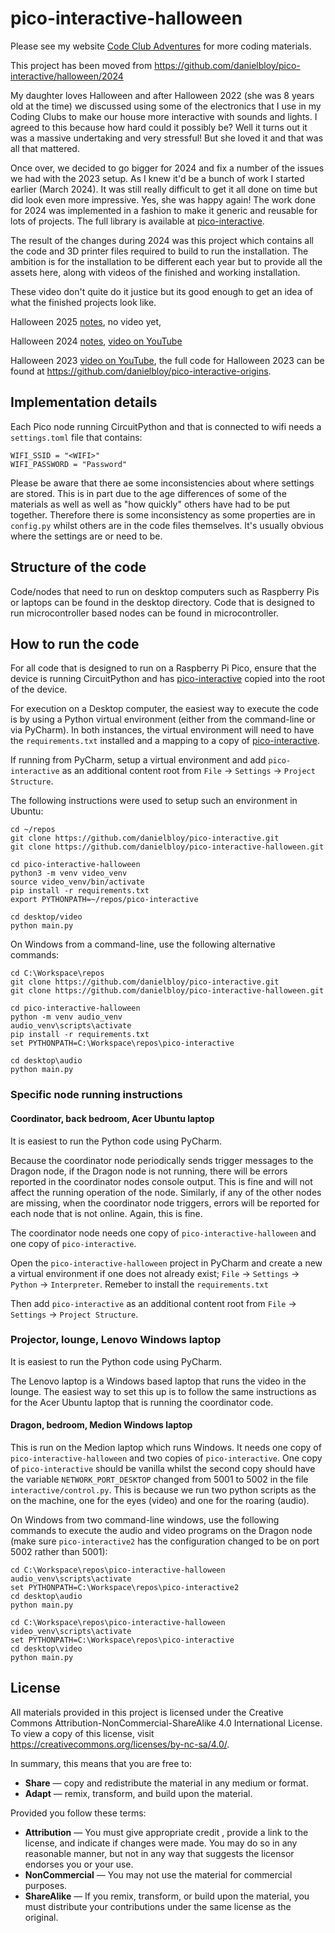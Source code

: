 # pico-interactive-halloween

Please see my website [Code Club Adventures](http://codeclubadventures.com/) for more coding materials.

This project has been moved from https://github.com/danielbloy/pico-interactive/halloween/2024

My daughter loves Halloween and after Halloween 2022 (she was 8 years old at the
time) we discussed using some of the electronics that I use in my Coding Clubs to
make our house more interactive with sounds and lights. I agreed to this because
how hard could it possibly be? Well it turns out it was a massive undertaking and
very stressful! But she loved it and that was all that mattered.

Once over, we decided to go bigger for 2024 and fix a number of the issues we had
with the 2023 setup. As I knew it'd be a bunch of work I started earlier (March
2024). It was still really difficult to get it all done on time but did look even
more impressive. Yes, she was happy again! The work done for 2024 was implemented
in a fashion to make it generic and reusable for lots of projects. The full
library is available at [pico-interactive](https://github.com/danielbloy/pico-interactive).

The result of the changes during 2024 was this project which contains all the code
and 3D printer files required to build to run the installation. The ambition is
for the installation to be different each year but to provide all the assets here,
along with videos of the finished and working installation.

These video don't quite do it justice but its good enough to get an idea
of what the finished projects look like.

Halloween 2025 [notes](./2025.md), no video yet,

Halloween 2024 [notes](./2024.md), [video on YouTube](https://youtu.be/h3QauCqTOTw)

Halloween 2023 [video on YouTube](https://youtu.be/a0I0U5x334Y), the full code for Halloween 2023 can be
found at https://github.com/danielbloy/pico-interactive-origins.

## Implementation details

Each Pico node running CircuitPython and that is connected to wifi needs a
`settings.toml` file that contains:

```
WIFI_SSID = "<WIFI>"
WIFI_PASSWORD = "Password"
```

Please be aware that there ae some inconsistencies about where settings are stored.
This is in part due to the age differences of some of the materials as well as well
as "how quickly" others have had to be put together. Therefore there is some
inconsistency as some properties are in `config.py` whilst others are in the code files
themselves. It's usually obvious where the settings are or need to be.

## Structure of the code

Code/nodes that need to run on desktop computers such as Raspberry Pis or laptops can
be found in the desktop directory. Code that is designed to run microcontroller based
nodes can be found in microcontroller.

## How to run the code

For all code that is designed to run on a Raspberry Pi Pico, ensure that the device
is running CircuitPython and has
[pico-interactive](https://github.com/danielbloy/pico-interactive) copied into the
root of the device.

For execution on a Desktop computer, the easiest way to execute the code is by using a
Python virtual environment (either from the command-line or via PyCharm). In both
instances, the virtual environment will need to have the `requirements.txt` installed
and a mapping to a copy of [pico-interactive](https://github.com/danielbloy/pico-interactive).

If running from PyCharm, setup a virtual environment and add `pico-interactive` as an
additional content root from `File` -> `Settings` -> `Project Structure`.

The following instructions were used to setup such an environment in Ubuntu:

```shell
cd ~/repos
git clone https://github.com/danielbloy/pico-interactive.git
git clone https://github.com/danielbloy/pico-interactive-halloween.git

cd pico-interactive-halloween
python3 -m venv video_venv
source video_venv/bin/activate
pip install -r requirements.txt
export PYTHONPATH=~/repos/pico-interactive

cd desktop/video
python main.py
```

On Windows from a command-line, use the following alternative commands:

```shell
cd C:\Workspace\repos
git clone https://github.com/danielbloy/pico-interactive.git
git clone https://github.com/danielbloy/pico-interactive-halloween.git

cd pico-interactive-halloween
python -m venv audio_venv
audio_venv\scripts\activate  
pip install -r requirements.txt
set PYTHONPATH=C:\Workspace\repos\pico-interactive

cd desktop\audio
python main.py
```

### Specific node running instructions

#### Coordinator, back bedroom, Acer Ubuntu laptop

It is easiest to run the Python code using PyCharm.

Because the coordinator node periodically sends trigger messages to the Dragon
node, if the Dragon node is not running, there will be errors reported in the
coordinator nodes console output. This is fine and will not affect the running
operation of the node. Similarly, if any of the other nodes are missing, when
the coordinator node triggers, errors will be reported for each node that is not
online. Again, this is fine.

The coordinator node needs one copy of `pico-interactive-halloween` and one
copy of `pico-interactive`.

Open the `pico-interactive-halloween` project in PyCharm and create a new
a virtual environment if one does not already exist; `File` -> `Settings`
-> `Python` -> `Interpreter`. Remeber to install the `requirements.txt`

Then add `pico-interactive` as an additional content root from `File` ->
`Settings` -> `Project Structure`.

### Projector, lounge, Lenovo Windows laptop

It is easiest to run the Python code using PyCharm.

The Lenovo laptop is a Windows based laptop that runs the video in the lounge.
The easiest way to set this up is to follow the same instructions as for the
Acer Ubuntu laptop that is running the coordinator code.

#### Dragon, bedroom, Medion Windows laptop

This is run on the Medion laptop which runs Windows. It needs one copy of
`pico-interactive-halloween` and two copies of `pico-interactive`. One copy
of `pico-interactive` should be vanilla whilst the second copy should have
the variable `NETWORK_PORT_DESKTOP` changed from 5001 to 5002 in the file
`interactive/control.py`. This is because we run two python scripts as the
on the machine, one for the eyes (video) and one for the roaring (audio).

On Windows from two command-line windows, use the following commands to
execute the audio and video programs on the Dragon node (make sure
`pico-interactive2` has the configuration changed to be on port 5002 rather
than 5001):

```shell
cd C:\Workspace\repos\pico-interactive-halloween
audio_venv\scripts\activate  
set PYTHONPATH=C:\Workspace\repos\pico-interactive2
cd desktop\audio
python main.py
````

```shell
cd C:\Workspace\repos\pico-interactive-halloween
video_venv\scripts\activate  
set PYTHONPATH=C:\Workspace\repos\pico-interactive
cd desktop\video
python main.py
````

## License

All materials provided in this project is licensed under the Creative Commons Attribution-NonCommercial-ShareAlike 4.0
International License. To view a copy of this license, visit
<https://creativecommons.org/licenses/by-nc-sa/4.0/>.

In summary, this means that you are free to:

* **Share** — copy and redistribute the material in any medium or format.
* **Adapt** — remix, transform, and build upon the material.

Provided you follow these terms:

* **Attribution** — You must give appropriate credit , provide a link to the license, and indicate if changes were made.
  You may do so in any reasonable manner, but not in any way that suggests the licensor endorses you or your use.
* **NonCommercial** — You may not use the material for commercial purposes.
* **ShareAlike** — If you remix, transform, or build upon the material, you must distribute your contributions under the
  same license as the original.